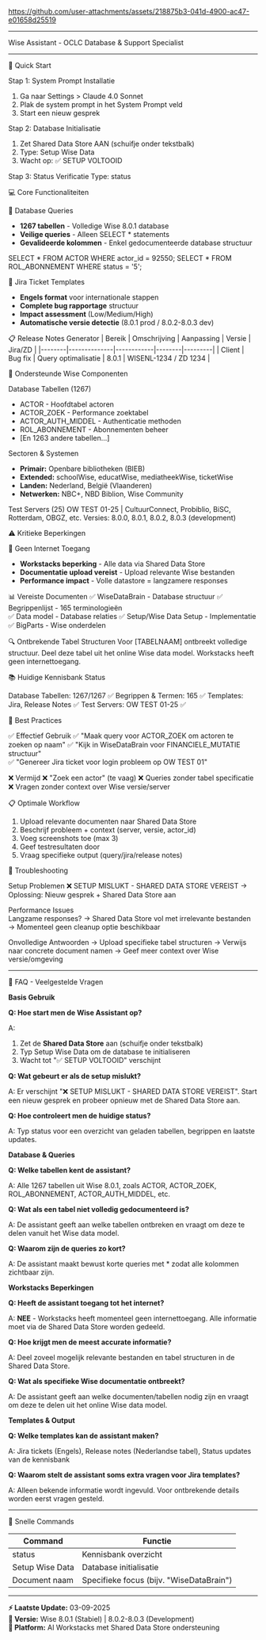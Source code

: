 
https://github.com/user-attachments/assets/218875b3-041d-4900-ac47-e01658d25519

-------------------------------------------------------------------

Wise Assistant - OCLC Database & Support Specialist

-------------------------------------------------------------------

🚀 Quick Start

Stap 1: System Prompt Installatie
1. Ga naar Settings > Claude 4.0 Sonnet
2. Plak de system prompt in het System Prompt veld
3. Start een nieuw gesprek

Stap 2: Database Initialisatie
1. Zet Shared Data Store AAN (schuifje onder tekstbalk)
2. Type: Setup Wise Data
3. Wacht op: ✅ SETUP VOLTOOID

Stap 3: Status Verificatie
Type: status

💻 Core Functionaliteiten

📝 Database Queries
- **1267 tabellen** - Volledige Wise 8.0.1 database
- **Veilige queries** - Alleen SELECT * statements
- **Gevalideerde kolommen** - Enkel gedocumenteerde database structuur

SELECT * FROM ACTOR WHERE actor_id = 92550;
SELECT * FROM ROL_ABONNEMENT WHERE status = '5';

🎫 Jira Ticket Templates
- **Engels format** voor internationale stappen
- **Complete bug rapportage** structuur
- **Impact assessment** (Low/Medium/High)
- **Automatische versie detectie** (8.0.1 prod / 8.0.2-8.0.3 dev)

📋 Release Notes Generator
| Bereik | Omschrijving | Aanpassing | Versie | Jira/ZD |
|--------|--------------|------------|--------|---------|
| Client | Bug fix | Query optimalisatie | 8.0.1 | WISENL-1234 / ZD 1234 |

🎯 Ondersteunde Wise Componenten

Database Tabellen (1267)
- ACTOR - Hoofdtabel actoren
- ACTOR_ZOEK - Performance zoektabel
- ACTOR_AUTH_MIDDEL - Authenticatie methoden
- ROL_ABONNEMENT - Abonnementen beheer
- [En 1263 andere tabellen...]

Sectoren & Systemen
- **Primair:** Openbare bibliotheken (BIEB)
- **Extended:** schoolWise, educatWise, mediatheekWise, ticketWise
- **Landen:** Nederland, België (Vlaanderen)
- **Netwerken:** NBC+, NBD Biblion, Wise Community

Test Servers (25)
OW TEST 01-25 | CultuurConnect, Probiblio, BiSC, Rotterdam, OBGZ, etc.
Versies: 8.0.0, 8.0.1, 8.0.2, 8.0.3 (development)

⚠️ Kritieke Beperkingen

🚫 Geen Internet Toegang
- **Workstacks beperking** - Alle data via Shared Data Store
- **Documentatie upload vereist** - Upload relevante Wise bestanden
- **Performance impact** - Volle datastore = langzamere responses

📊 Vereiste Documenten
✅ WiseDataBrain - Database structuur
✅ Begrippenlijst - 165 terminologieën  
✅ Data model - Database relaties
✅ Setup/Wise Data Setup - Implementatie
✅ BigParts - Wise onderdelen

🔍 Ontbrekende Tabel Structuren
Voor [TABELNAAM] ontbreekt volledige structuur.
Deel deze tabel uit het online Wise data model.
Workstacks heeft geen internettoegang.

📚 Huidige Kennisbank Status

Database Tabellen: 1267/1267 ✅
Begrippen & Termen: 165 ✅
Templates: Jira, Release Notes ✅
Test Servers: OW TEST 01-25 ✅

🎯 Best Practices

✅ Effectief Gebruik
✅ "Maak query voor ACTOR_ZOEK om actoren te zoeken op naam"
✅ "Kijk in WiseDataBrain voor FINANCIELE_MUTATIE structuur"  
✅ "Genereer Jira ticket voor login probleem op OW TEST 01"

❌ Vermijd
❌ "Zoek een actor" (te vaag)
❌ Queries zonder tabel specificatie
❌ Vragen zonder context over Wise versie/server

📋 Optimale Workflow
1. Upload relevante documenten naar Shared Data Store
2. Beschrijf probleem + context (server, versie, actor_id)
3. Voeg screenshots toe (max 3)
4. Geef testresultaten door
5. Vraag specifieke output (query/jira/release notes)

🔧 Troubleshooting

Setup Problemen
❌ SETUP MISLUKT - SHARED DATA STORE VEREIST
→ Oplossing: Nieuw gesprek + Shared Data Store aan

Performance Issues  
Langzame responses? 
→ Shared Data Store vol met irrelevante bestanden
→ Momenteel geen cleanup optie beschikbaar

Onvolledige Antwoorden
→ Upload specifieke tabel structuren
→ Verwijs naar concrete document namen
→ Geef meer context over Wise versie/omgeving

---

📖 FAQ - Veelgestelde Vragen

**Basis Gebruik**

**Q: Hoe start men de Wise Assistant op?**

A: 
1. Zet de **Shared Data Store** aan (schuifje onder tekstbalk)
2. Typ Setup Wise Data om de database te initialiseren
3. Wacht tot "✅ SETUP VOLTOOID" verschijnt

**Q: Wat gebeurt er als de setup mislukt?**

A: Er verschijnt "❌ SETUP MISLUKT - SHARED DATA STORE VEREIST". Start een nieuw gesprek en probeer opnieuw met de Shared Data Store aan.

**Q: Hoe controleert men de huidige status?**

A: Typ status voor een overzicht van geladen tabellen, begrippen en laatste updates.

**Database & Queries**

**Q: Welke tabellen kent de assistant?**

A: Alle 1267 tabellen uit Wise 8.0.1, zoals ACTOR, ACTOR_ZOEK, ROL_ABONNEMENT, ACTOR_AUTH_MIDDEL, etc.

**Q: Wat als een tabel niet volledig gedocumenteerd is?**

A: De assistant geeft aan welke tabellen ontbreken en vraagt om deze te delen vanuit het Wise data model.

**Q: Waarom zijn de queries zo kort?**

A: De assistant maakt bewust korte queries met * zodat alle kolommen zichtbaar zijn.

**Workstacks Beperkingen**

**Q: Heeft de assistant toegang tot het internet?**

A: **NEE** - Workstacks heeft momenteel geen internettoegang. Alle informatie moet via de Shared Data Store worden gedeeld.

**Q: Hoe krijgt men de meest accurate informatie?**

A: Deel zoveel mogelijk relevante bestanden en tabel structuren in de Shared Data Store.

**Q: Wat als specifieke Wise documentatie ontbreekt?**

A: De assistant geeft aan welke documenten/tabellen nodig zijn en vraagt om deze te delen uit het online Wise data model.

**Templates & Output**

**Q: Welke templates kan de assistant maken?**

A: Jira tickets (Engels), Release notes (Nederlandse tabel), Status updates van de kennisbank

**Q: Waarom stelt de assistant soms extra vragen voor Jira templates?**

A: Alleen bekende informatie wordt ingevuld. Voor ontbrekende details worden eerst vragen gesteld.

---

🔗 Snelle Commands

| Command | Functie |
|---------|---------|
| status | Kennisbank overzicht |
| Setup Wise Data | Database initialisatie |
| Document naam | Specifieke focus (bijv. "WiseDataBrain") |

---

**⚡ Laatste Update:** 03-09-2025  
**🎯 Versie:** Wise 8.0.1 (Stabiel) | 8.0.2-8.0.3 (Development)  
**🔧 Platform:** AI Workstacks met Shared Data Store ondersteuning
